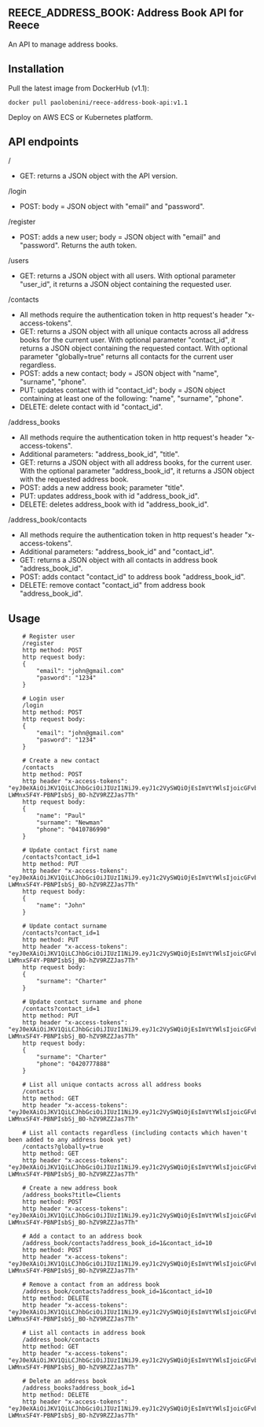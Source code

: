 ## REECE_ADDRESS_BOOK: Address Book API for Reece

An API to manage address books.

Installation
------------

Pull the latest image from DockerHub (v1.1):

    docker pull paolobenini/reece-address-book-api:v1.1

Deploy on AWS ECS or Kubernetes platform.


API endpoints
-------------

/
- GET: returns a JSON object with the API version.

/login 
- POST: body = JSON object with "email" and "password".

/register
- POST: adds a new user; body = JSON object with "email" and "password".
Returns the auth token.

/users
- GET: returns a JSON object with all users. With optional parameter "user_id", it returns a JSON object containing the requested user.

/contacts
- All methods require the authentication token in http request's header "x-access-tokens".
- GET: returns a JSON object with all unique contacts across all address books for the current user. With optional parameter "contact_id", it returns a JSON object containing the requested contact. With optional parameter "globally=true" returns all contacts for the current user regardless.
- POST: adds a new contact; body = JSON object with "name", "surname", "phone".
- PUT: updates contact with id "contact_id"; body = JSON object containing at least one of the following:
"name", "surname", "phone".
- DELETE: delete contact with id "contact_id".

/address_books
- All methods require the authentication token in http request's header "x-access-tokens".
- Additional parameters: "address_book_id", "title".
- GET: returns a JSON object with all address books, for the current user. With the optional parameter "address_book_id", it returns a JSON object with the requested address book.
- POST: adds a new address book; parameter "title".
- PUT: updates address_book with id "address_book_id".
- DELETE: deletes address_book with id "address_book_id".

/address_book/contacts
- All methods require the authentication token in http request's header "x-access-tokens".
- Additional parameters: "address_book_id" and "contact_id".
- GET: returns a JSON object with all contacts in address book "address_book_id".
- POST: adds contact "contact_id" to address book "address_book_id".
- DELETE: remove contact "contact_id" from address book "address_book_id".
  
Usage
-----

```plain
    # Register user
    /register
    http method: POST
    http request body:
    {
        "email": "john@gmail.com"
        "pasword": "1234"
    }
```

```plain
    # Login user
    /login
    http method: POST
    http request body:
    {
        "email": "john@gmail.com"
        "pasword": "1234"
    }
```

```plain
    # Create a new contact
    /contacts
    http method: POST
    http header "x-access-tokens": "eyJ0eXAiOiJKV1QiLCJhbGciOiJIUzI1NiJ9.eyJ1c2VySWQiOjEsImVtYWlsIjoicGFvbG9AZmFrZWRvbWFpbi5jb20ifQ.jsKRH8-LWMnxSF4Y-PBNPIsbSj_BO-hZV9RZZJas7Th"
    http request body:
    {
        "name": "Paul"
        "surname": "Newman"
        "phone": "0410786990"
    }
```

```plain
    # Update contact first name
    /contacts?contact_id=1
    http method: PUT
    http header "x-access-tokens": "eyJ0eXAiOiJKV1QiLCJhbGciOiJIUzI1NiJ9.eyJ1c2VySWQiOjEsImVtYWlsIjoicGFvbG9AZmFrZWRvbWFpbi5jb20ifQ.jsKRH8-LWMnxSF4Y-PBNPIsbSj_BO-hZV9RZZJas7Th"
    http request body:
    {
        "name": "John"
    }
```

```plain
    # Update contact surname
    /contacts?contact_id=1
    http method: PUT
    http header "x-access-tokens": "eyJ0eXAiOiJKV1QiLCJhbGciOiJIUzI1NiJ9.eyJ1c2VySWQiOjEsImVtYWlsIjoicGFvbG9AZmFrZWRvbWFpbi5jb20ifQ.jsKRH8-LWMnxSF4Y-PBNPIsbSj_BO-hZV9RZZJas7Th"
    http request body:
    {
        "surname": "Charter"
    }
```

```plain
    # Update contact surname and phone
    /contacts?contact_id=1
    http method: PUT
    http header "x-access-tokens": "eyJ0eXAiOiJKV1QiLCJhbGciOiJIUzI1NiJ9.eyJ1c2VySWQiOjEsImVtYWlsIjoicGFvbG9AZmFrZWRvbWFpbi5jb20ifQ.jsKRH8-LWMnxSF4Y-PBNPIsbSj_BO-hZV9RZZJas7Th"
    http request body:
    {
        "surname": "Charter"
        "phone": "0420777888"
    }
```

```plain
    # List all unique contacts across all address books
    /contacts
    http method: GET
    http header "x-access-tokens": "eyJ0eXAiOiJKV1QiLCJhbGciOiJIUzI1NiJ9.eyJ1c2VySWQiOjEsImVtYWlsIjoicGFvbG9AZmFrZWRvbWFpbi5jb20ifQ.jsKRH8-LWMnxSF4Y-PBNPIsbSj_BO-hZV9RZZJas7Th"
```

```plain
    # List all contacts regardless (including contacts which haven't been added to any address book yet)
    /contacts?globally=true
    http method: GET
    http header "x-access-tokens": "eyJ0eXAiOiJKV1QiLCJhbGciOiJIUzI1NiJ9.eyJ1c2VySWQiOjEsImVtYWlsIjoicGFvbG9AZmFrZWRvbWFpbi5jb20ifQ.jsKRH8-LWMnxSF4Y-PBNPIsbSj_BO-hZV9RZZJas7Th"
```

```plain
    # Create a new address book
    /address_books?title=Clients
    http method: POST
    http header "x-access-tokens": "eyJ0eXAiOiJKV1QiLCJhbGciOiJIUzI1NiJ9.eyJ1c2VySWQiOjEsImVtYWlsIjoicGFvbG9AZmFrZWRvbWFpbi5jb20ifQ.jsKRH8-LWMnxSF4Y-PBNPIsbSj_BO-hZV9RZZJas7Th"
```

```plain
    # Add a contact to an address book
    /address_book/contacts?address_book_id=1&contact_id=10
    http method: POST
    http header "x-access-tokens": "eyJ0eXAiOiJKV1QiLCJhbGciOiJIUzI1NiJ9.eyJ1c2VySWQiOjEsImVtYWlsIjoicGFvbG9AZmFrZWRvbWFpbi5jb20ifQ.jsKRH8-LWMnxSF4Y-PBNPIsbSj_BO-hZV9RZZJas7Th"
```

```plain
    # Remove a contact from an address book
    /address_book/contacts?address_book_id=1&contact_id=10
    http method: DELETE
    http header "x-access-tokens": "eyJ0eXAiOiJKV1QiLCJhbGciOiJIUzI1NiJ9.eyJ1c2VySWQiOjEsImVtYWlsIjoicGFvbG9AZmFrZWRvbWFpbi5jb20ifQ.jsKRH8-LWMnxSF4Y-PBNPIsbSj_BO-hZV9RZZJas7Th"
```

```plain
    # List all contacts in address book
    /address_book/contacts
    http method: GET
    http header "x-access-tokens": "eyJ0eXAiOiJKV1QiLCJhbGciOiJIUzI1NiJ9.eyJ1c2VySWQiOjEsImVtYWlsIjoicGFvbG9AZmFrZWRvbWFpbi5jb20ifQ.jsKRH8-LWMnxSF4Y-PBNPIsbSj_BO-hZV9RZZJas7Th"
```

```plain
    # Delete an address book
    /address_books?address_book_id=1
    http method: DELETE
    http header "x-access-tokens": "eyJ0eXAiOiJKV1QiLCJhbGciOiJIUzI1NiJ9.eyJ1c2VySWQiOjEsImVtYWlsIjoicGFvbG9AZmFrZWRvbWFpbi5jb20ifQ.jsKRH8-LWMnxSF4Y-PBNPIsbSj_BO-hZV9RZZJas7Th"
```
